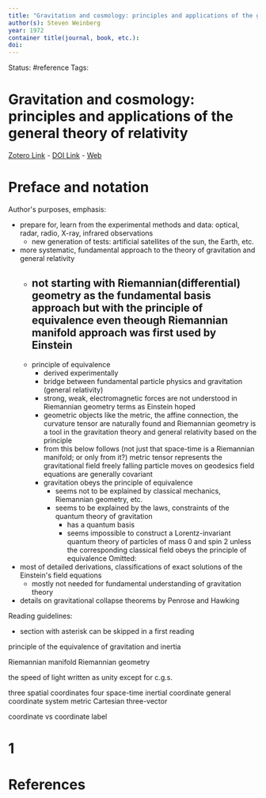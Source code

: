 ```yaml
---
title: "Gravitation and cosmology: principles and applications of the general theory of relativity"
author(s): Steven Weinberg
year: 1972
container title(journal, book, etc.): 
doi: 
---
```

Status: #reference
Tags:
# Gravitation and cosmology: principles and applications of the general theory of relativity
[Zotero Link](zotero://select/items/@Weinberg1972_GravitationCosmologyPrinciplesApplicationsGeneralTheoryRelativity) - [DOI Link](https://doi.org/) - [Web]()

# Preface and notation
Author's purposes, emphasis:
- prepare for, learn from the experimental methods and data: optical, radar, radio, X-ray, infrared observations 
	- new generation of tests: artificial satellites of the sun, the Earth, etc.  
- more systematic, fundamental approach to the theory of gravitation and general relativity 
	- not starting with Riemannian(differential) geometry as the fundamental basis approach but with the principle of equivalence even theough Riemannian manifold approach was first used by Einstein 
		- 
	- principle of equivalence 
		- derived experimentally
		-  bridge between fundamental particle physics and gravitation (general relativity)
		- strong, weak, electromagnetic forces are not understood in Riemannian geometry terms as Einstein hoped
		- geometric objects like the metric, the affine connection, the curvature tensor are naturally found and Riemannian geometry  is a tool in the gravitation theory and general relativity based on the principle 
		- from this below follows (not just that space-time is a Riemannian manifold; or only from it?)
			metric tensor represents the gravitational field 
			freely falling particle moves on geodesics 
			field equations are generally covariant 
		- gravitation obeys the principle of equivalence 
			- seems not to be explained by classical mechanics, Riemannian geometry, etc.
			- seems to be explained by the laws, constraints of the quantum theory of gravitation   
				- has a quantum basis 
				-  seems impossible to construct a Lorentz-invariant quantum theory of particles of mass 0 and spin 2 unless the corresponding classical field obeys the principle of equivalence 
Omitted:
- most of detailed derivations, classifications of exact solutions of the Einstein's field equations 
	- mostly not needed for fundamental understanding of gravitation theory 
- details on gravitational collapse theorems by Penrose and Hawking  


Reading guidelines:
- section with asterisk can be skipped in a first reading 





principle of the equivalence of gravitation and inertia 

Riemannian manifold 
Riemannian geometry 

the speed of light written as unity except for c.g.s. 


three spatial coordinates 
four space-time inertial coordinate 
general coordinate system 
metric 
Cartesian three-vector 



coordinate vs coordinate label 

# 1


# References
